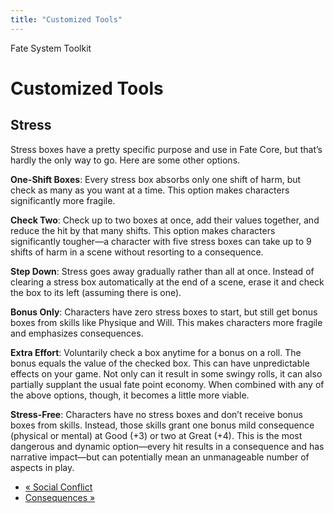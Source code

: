 ```yaml
---
title: "Customized Tools"
---
```

    
Fate System Toolkit

#  Customized Tools

## Stress

Stress boxes have a pretty specific purpose and use in Fate Core, but that’s
hardly the only way to go. Here are some other options.

**One-Shift Boxes**: Every stress box absorbs only one shift of harm, but check as many as you want at a time. This option makes characters significantly more fragile.

**Check Two**: Check up to two boxes at once, add their values together, and reduce the hit by that many shifts. This option makes characters significantly tougher—a character with five stress boxes can take up to 9 shifts of harm in a scene without resorting to a consequence.

**Step Down**: Stress goes away gradually rather than all at once. Instead of clearing a stress box automatically at the end of a scene, erase it and check the box to its left (assuming there is one).

**Bonus Only**: Characters have zero stress boxes to start, but still get bonus boxes from skills like Physique and Will. This makes characters more fragile and emphasizes consequences.

**Extra Effort**: Voluntarily check a box anytime for a bonus on a roll. The bonus equals the value of the checked box. This can have unpredictable effects on your game. Not only can it result in some swingy rolls, it can also partially supplant the usual fate point economy. When combined with any of the above options, though, it becomes a little more viable.

**Stress-Free**: Characters have no stress boxes and don’t receive bonus boxes from skills. Instead, those skills grant one bonus mild consequence (physical or mental) at Good (+3) or two at Great (+4). This is the most dangerous and dynamic option—every hit results in a consequence and has narrative impact—but can potentially mean an unmanageable number of aspects in play.

  * [« Social Conflict](/fate-system-toolkit/social-conflict)
  * [Consequences »](/fate-system-toolkit/consequences)

